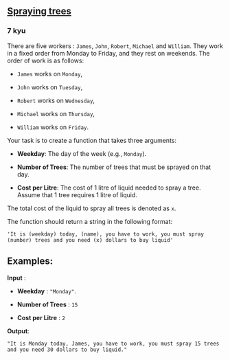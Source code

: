 <h2><a href=https://www.codewars.com/kata/5981a139f5471fd1b2000071/train/javascript target="_blank">Spraying trees</a></h2><h3>7 kyu</h3><p>There are five workers : <code>James</code>, <code>John</code>, <code>Robert</code>, <code>Michael</code> and <code>William</code>. They work in a fixed order from Monday to Friday, and they rest on weekends. The order of work is as follows:</p><ul><li><p><code>James</code> works on <code>Monday</code>,</p></li><li><p><code>John</code> works on <code>Tuesday</code>,</p></li><li><p><code>Robert</code> works on <code>Wednesday</code>,</p></li><li><p><code>Michael</code> works on <code>Thursday</code>,</p></li><li><p><code>William</code> works on <code>Friday</code>.</p></li></ul><p>Your task is to create a function that takes three arguments:</p><ul><li><p><strong>Weekday</strong>: The day of the week (e.g., <code>Monday</code>).</p></li><li><p><strong>Number of Trees</strong>: The number of trees that must be sprayed on that day.</p></li><li><p><strong>Cost per Litre</strong>: The cost of 1 litre of liquid needed to spray a tree. Assume that 1 tree requires 1 litre of liquid.</p></li></ul><p>The total cost of the liquid to spray all trees is denoted as <code>x</code>.</p><p>The function should return a string in the following format: </p><p><code>'It is (weekday) today, (name), you have to work, you must spray (number) trees and you need (x) dollars to buy liquid'</code></p><h2 id="examples">Examples:</h2><p><strong>Input</strong> : </p><ul><li><p><strong>Weekday</strong>         : <code>"Monday"</code>.</p></li><li><p><strong>Number of Trees</strong> : <code>15</code></p></li><li><p><strong>Cost per Litre</strong>  : <code>2</code></p></li></ul><p><strong>Output</strong>: </p><p><code>"It is Monday today, James, you have to work, you must spray 15 trees and you need 30 dollars to buy liquid."</code></p>